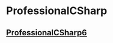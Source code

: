 # ProfessionalCSharp

## [ProfessionalCSharp6](https://github.com/ProfessionalCSharp/ProfessionalCSharp6)
